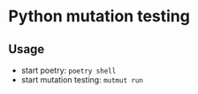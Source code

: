 # Python mutation testing

## Usage

- start poetry: `poetry shell`
- start mutation testing: `mutmut run`
